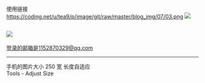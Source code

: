 使用链接
https://coding.net/u/tea9/p/image/git/raw/master/blog_img/07/03.png
![]({{site.img_link}}/13/02.png)

![](https://coding.net/u/tea9/p/image/git/raw/master/blog_img/07/03.png)
---

登录的邮箱是1152870329@qq.com

---
手机的图片大小 250 宽 长度自适应  
Tools - Adjust Size  
